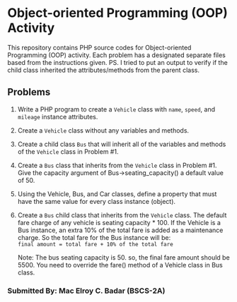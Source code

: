 # Object-oriented Programming (OOP) Activity

This repository contains PHP source codes for Object-oriented Programming (OOP) activity. Each problem has a designated separate files based from the instructions given.
PS. I tried to put an output to verify if the child class inherited the attributes/methods from the parent class.

## Problems

1. Write a PHP program to create a `Vehicle` class with `name`, `speed`, and `mileage` instance attributes.

2. Create a `Vehicle` class without any variables and methods.

3. Create a child class `Bus` that will inherit all of the variables and methods of the `Vehicle` class in Problem #1.

4. Create a `Bus` class that inherits from the `Vehicle` class in Problem #1. Give the capacity argument of Bus->seating_capacity() a default value of 50.

5. Using the Vehicle, Bus, and Car classes, define a property that must have the same value for every class instance (object).

6. Create a `Bus` child class that inherits from the `Vehicle` class. The default fare charge of any vehicle is seating capacity * 100. If the Vehicle is a Bus instance, an extra 10% of the total fare is added as a maintenance charge. So the total fare for the Bus instance will be:  
   `final amount = total fare + 10% of the total fare`

   Note: The bus seating capacity is 50. so, the final fare amount should be 5500. 
   You need to override the fare() method of a Vehicle class in Bus class.

### Submitted By: Mac Elroy C. Badar (BSCS-2A)
